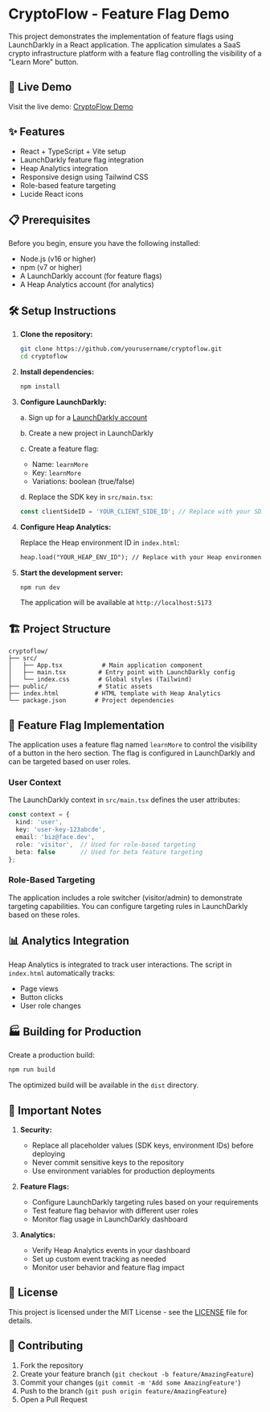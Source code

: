 # CryptoFlow - Feature Flag Demo

This project demonstrates the implementation of feature flags using LaunchDarkly in a React application. The application simulates a SaaS crypto infrastructure platform with a feature flag controlling the visibility of a "Learn More" button.

## 🚀 Live Demo

Visit the live demo: [CryptoFlow Demo](https://lustrous-mochi-36522d.netlify.app)

## ✨ Features

- React + TypeScript + Vite setup
- LaunchDarkly feature flag integration
- Heap Analytics integration
- Responsive design using Tailwind CSS
- Role-based feature targeting
- Lucide React icons

## 📋 Prerequisites

Before you begin, ensure you have the following installed:
- Node.js (v16 or higher)
- npm (v7 or higher)
- A LaunchDarkly account (for feature flags)
- A Heap Analytics account (for analytics)

## 🛠️ Setup Instructions

1. **Clone the repository:**
   ```bash
   git clone https://github.com/yourusername/cryptoflow.git
   cd cryptoflow
   ```

2. **Install dependencies:**
   ```bash
   npm install
   ```

3. **Configure LaunchDarkly:**
   
   a. Sign up for a [LaunchDarkly account](https://launchdarkly.com)
   
   b. Create a new project in LaunchDarkly
   
   c. Create a feature flag:
      - Name: `learnMore`
      - Key: `learnMore`
      - Variations: boolean (true/false)
   
   d. Replace the SDK key in `src/main.tsx`:
   ```typescript
   const clientSideID = 'YOUR_CLIENT_SIDE_ID'; // Replace with your SDK key
   ```

4. **Configure Heap Analytics:**
   
   Replace the Heap environment ID in `index.html`:
   ```html
   heap.load("YOUR_HEAP_ENV_ID"); // Replace with your Heap environment ID
   ```

5. **Start the development server:**
   ```bash
   npm run dev
   ```

   The application will be available at `http://localhost:5173`

## 🏗️ Project Structure

```
cryptoflow/
├── src/
│   ├── App.tsx           # Main application component
│   ├── main.tsx         # Entry point with LaunchDarkly config
│   └── index.css        # Global styles (Tailwind)
├── public/              # Static assets
├── index.html          # HTML template with Heap Analytics
└── package.json        # Project dependencies
```

## 🚩 Feature Flag Implementation

The application uses a feature flag named `learnMore` to control the visibility of a button in the hero section. The flag is configured in LaunchDarkly and can be targeted based on user roles.

### User Context

The LaunchDarkly context in `src/main.tsx` defines the user attributes:

```typescript
const context = {
  kind: 'user',
  key: 'user-key-123abcde',
  email: 'biz@face.dev',
  role: 'visitor',  // Used for role-based targeting
  beta: false       // Used for beta feature targeting
};
```

### Role-Based Targeting

The application includes a role switcher (visitor/admin) to demonstrate targeting capabilities. You can configure targeting rules in LaunchDarkly based on these roles.

## 📊 Analytics Integration

Heap Analytics is integrated to track user interactions. The script in `index.html` automatically tracks:
- Page views
- Button clicks
- User role changes

## 🏭 Building for Production

Create a production build:
```bash
npm run build
```

The optimized build will be available in the `dist` directory.

## 🔑 Important Notes

1. **Security:**
   - Replace all placeholder values (SDK keys, environment IDs) before deploying
   - Never commit sensitive keys to the repository
   - Use environment variables for production deployments

2. **Feature Flags:**
   - Configure LaunchDarkly targeting rules based on your requirements
   - Test feature flag behavior with different user roles
   - Monitor flag usage in LaunchDarkly dashboard

3. **Analytics:**
   - Verify Heap Analytics events in your dashboard
   - Set up custom event tracking as needed
   - Monitor user behavior and feature flag impact

## 📝 License

This project is licensed under the MIT License - see the [LICENSE](LICENSE) file for details.

## 🤝 Contributing

1. Fork the repository
2. Create your feature branch (`git checkout -b feature/AmazingFeature`)
3. Commit your changes (`git commit -m 'Add some AmazingFeature'`)
4. Push to the branch (`git push origin feature/AmazingFeature`)
5. Open a Pull Request